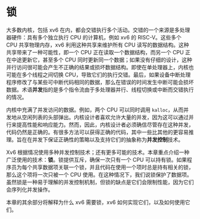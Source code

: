# 锁

大多数内核，包括 xv6 在内，都会交错执行多个活动。交错的一个来源是多处理器硬件：具有多个独立执行 CPU 的计算机，例如 xv6 的 RISC-V。这些多个 CPU 共享物理内存，xv6 利用这种共享来维护所有 CPU 读写的数据结构。这种共享带来了一种可能性，即一个 CPU 正在读取一个数据结构，而另一个 CPU 正在中途更新它，甚至多个 CPU 同时更新同一个数据；如果没有仔细的设计，这种并行访问很可能会产生不正确的结果或损坏数据结构。即使在单处理器上，内核也可能在多个线程之间切换 CPU，导致它们的执行交错。最后，如果设备中断处理程序修改了与某些可中断代码相同的数据，那么在错误的时间发生中断可能会损坏数据。术语**并发**指的是多个指令流由于多处理器并行、线程切换或中断而交错执行的情况。

内核中充满了并发访问的数据。例如，两个 CPU 可以同时调用 `kalloc`，从而并发地从空闲列表的头部弹出。内核设计者喜欢允许大量的并发，因为这可以通过并行来提高性能和响应能力。然而，因此，内核设计者必须确信尽管存在这种并发，代码仍然是正确的。有很多方法可以获得正确的代码，其中一些比其他的更容易推理。旨在在并发下保证正确性的策略以及支持它们的抽象称为**并发控制**技术。

Xv6 根据情况使用多种并发控制技术；还有更多可能的技术。本章重点介绍一种广泛使用的技术：**锁**。锁提供互斥，确保一次只有一个 CPU 可以持有锁。如果程序员为每个共享数据项关联一个锁，并且代码在使用一个项时总是持有相关的锁，那么这个项将一次只被一个 CPU 使用。在这种情况下，我们说锁保护了数据项。虽然锁是一种易于理解的并发控制机制，但锁的缺点是它们会限制性能，因为它们会序列化并发操作。

本章的其余部分将解释为什么 xv6 需要锁，xv6 如何实现它们，以及如何使用它们。